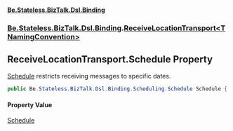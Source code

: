 #### [Be.Stateless.BizTalk.Dsl.Binding](README.md 'README')
### [Be.Stateless.BizTalk.Dsl.Binding](Be.Stateless.BizTalk.Dsl.Binding.md 'Be.Stateless.BizTalk.Dsl.Binding').[ReceiveLocationTransport&lt;TNamingConvention&gt;](ReceiveLocationTransport_TNamingConvention_.md 'Be.Stateless.BizTalk.Dsl.Binding.ReceiveLocationTransport<TNamingConvention>')

## ReceiveLocationTransport<TNamingConvention>.Schedule Property

[Schedule](ReceiveLocationTransport_TNamingConvention_.Schedule.md 'Be.Stateless.BizTalk.Dsl.Binding.ReceiveLocationTransport<TNamingConvention>.Schedule') restricts receiving messages to specific dates.

```csharp
public Be.Stateless.BizTalk.Dsl.Binding.Scheduling.Schedule Schedule { get; set; }
```

#### Property Value
[Schedule](Schedule.md 'Be.Stateless.BizTalk.Dsl.Binding.Scheduling.Schedule')